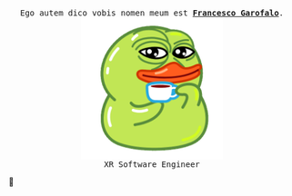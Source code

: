 <p align="center">
    <br>
    <samp>
        Ego autem dico vobis nomen meum est <b><a href="https://francescogarofalo.it">Francesco Garofalo</a></b>.
        <br> <img align="middle" src="https://github.com/Francesco182g/francesco182g/blob/main/UtyaDuck.gif?raw=true" width="250" height="250"/>
        <br> XR Software Engineer </b>
        <br>
    </samp>
</p>



🖖
